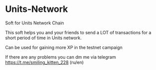 # Units-Network
Soft for Units Network Chain

This soft helps you and your friends to send a LOT of transactions for a short period of time in Units network.

Can be used for gaining more XP in the testnet campaign

If there are any problems you can dm me via telegram https://t.me/smiling_kitten_228 (ru/en)
